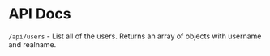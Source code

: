 # API Docs

`/api/users` - List all of the users. Returns an array of objects with username and realname.